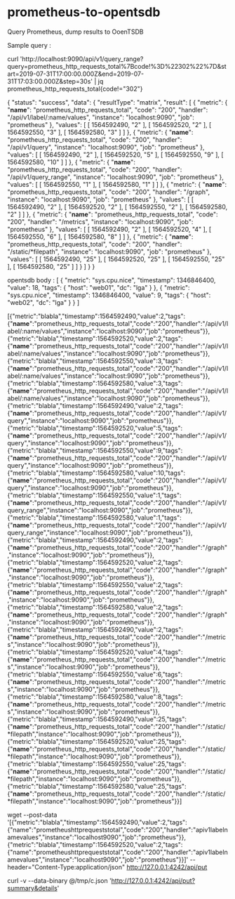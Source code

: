 # prometheus-to-opentsdb
Query Prometheus, dump results to OoenTSDB

Sample query :

curl 'http://localhost:9090/api/v1/query_range?query=prometheus_http_requests_total%7Bcode!%3D%22302%22%7D&start=2019-07-31T17:00:00.000Z&end=2019-07-31T17:03:00.000Z&step=30s' | jq
prometheus_http_requests_total{code!="302"}

{
  "status": "success",
  "data": {
    "resultType": "matrix",
    "result": [
      {
        "metric": {
          "__name__": "prometheus_http_requests_total",
          "code": "200",
          "handler": "/api/v1/label/:name/values",
          "instance": "localhost:9090",
          "job": "prometheus"
        },
        "values": [
          [
            1564592490,
            "2"
          ],
          [
            1564592520,
            "2"
          ],
          [
            1564592550,
            "3"
          ],
          [
            1564592580,
            "3"
          ]
        ]
      },
      {
        "metric": {
          "__name__": "prometheus_http_requests_total",
          "code": "200",
          "handler": "/api/v1/query",
          "instance": "localhost:9090",
          "job": "prometheus"
        },
        "values": [
          [
            1564592490,
            "2"
          ],
          [
            1564592520,
            "5"
          ],
          [
            1564592550,
            "9"
          ],
          [
            1564592580,
            "10"
          ]
        ]
      },
      {
        "metric": {
          "__name__": "prometheus_http_requests_total",
          "code": "200",
          "handler": "/api/v1/query_range",
          "instance": "localhost:9090",
          "job": "prometheus"
        },
        "values": [
          [
            1564592550,
            "1"
          ],
          [
            1564592580,
            "1"
          ]
        ]
      },
      {
        "metric": {
          "__name__": "prometheus_http_requests_total",
          "code": "200",
          "handler": "/graph",
          "instance": "localhost:9090",
          "job": "prometheus"
        },
        "values": [
          [
            1564592490,
            "2"
          ],
          [
            1564592520,
            "2"
          ],
          [
            1564592550,
            "2"
          ],
          [
            1564592580,
            "2"
          ]
        ]
      },
      {
        "metric": {
          "__name__": "prometheus_http_requests_total",
          "code": "200",
          "handler": "/metrics",
          "instance": "localhost:9090",
          "job": "prometheus"
        },
        "values": [
          [
            1564592490,
            "2"
          ],
          [
            1564592520,
            "4"
          ],
          [
            1564592550,
            "6"
          ],
          [
            1564592580,
            "8"
          ]
        ]
      },
      {
        "metric": {
          "__name__": "prometheus_http_requests_total",
          "code": "200",
          "handler": "/static/*filepath",
          "instance": "localhost:9090",
          "job": "prometheus"
        },
        "values": [
          [
            1564592490,
            "25"
          ],
          [
            1564592520,
            "25"
          ],
          [
            1564592550,
            "25"
          ],
          [
            1564592580,
            "25"
          ]
        ]
      }
    ]
  }
}

opentsdb body :
[
    {
        "metric": "sys.cpu.nice",
        "timestamp": 1346846400,
        "value": 18,
        "tags": {
           "host": "web01",
           "dc": "lga"
        }
    },
    {
        "metric": "sys.cpu.nice",
        "timestamp": 1346846400,
        "value": 9,
        "tags": {
           "host": "web02",
           "dc": "lga"
        }
    }
]

[{"metric":"blabla","timestamp":1564592490,"value":2,"tags":{"__name__":"prometheus_http_requests_total","code":"200","handler":"/api/v1/label/:name/values","instance":"localhost:9090","job":"prometheus"}},{"metric":"blabla","timestamp":1564592520,"value":2,"tags":{"__name__":"prometheus_http_requests_total","code":"200","handler":"/api/v1/label/:name/values","instance":"localhost:9090","job":"prometheus"}},{"metric":"blabla","timestamp":1564592550,"value":3,"tags":{"__name__":"prometheus_http_requests_total","code":"200","handler":"/api/v1/label/:name/values","instance":"localhost:9090","job":"prometheus"}},{"metric":"blabla","timestamp":1564592580,"value":3,"tags":{"__name__":"prometheus_http_requests_total","code":"200","handler":"/api/v1/label/:name/values","instance":"localhost:9090","job":"prometheus"}},{"metric":"blabla","timestamp":1564592490,"value":2,"tags":{"__name__":"prometheus_http_requests_total","code":"200","handler":"/api/v1/query","instance":"localhost:9090","job":"prometheus"}},{"metric":"blabla","timestamp":1564592520,"value":5,"tags":{"__name__":"prometheus_http_requests_total","code":"200","handler":"/api/v1/query","instance":"localhost:9090","job":"prometheus"}},{"metric":"blabla","timestamp":1564592550,"value":9,"tags":{"__name__":"prometheus_http_requests_total","code":"200","handler":"/api/v1/query","instance":"localhost:9090","job":"prometheus"}},{"metric":"blabla","timestamp":1564592580,"value":10,"tags":{"__name__":"prometheus_http_requests_total","code":"200","handler":"/api/v1/query","instance":"localhost:9090","job":"prometheus"}},{"metric":"blabla","timestamp":1564592550,"value":1,"tags":{"__name__":"prometheus_http_requests_total","code":"200","handler":"/api/v1/query_range","instance":"localhost:9090","job":"prometheus"}},{"metric":"blabla","timestamp":1564592580,"value":1,"tags":{"__name__":"prometheus_http_requests_total","code":"200","handler":"/api/v1/query_range","instance":"localhost:9090","job":"prometheus"}},{"metric":"blabla","timestamp":1564592490,"value":2,"tags":{"__name__":"prometheus_http_requests_total","code":"200","handler":"/graph","instance":"localhost:9090","job":"prometheus"}},{"metric":"blabla","timestamp":1564592520,"value":2,"tags":{"__name__":"prometheus_http_requests_total","code":"200","handler":"/graph","instance":"localhost:9090","job":"prometheus"}},{"metric":"blabla","timestamp":1564592550,"value":2,"tags":{"__name__":"prometheus_http_requests_total","code":"200","handler":"/graph","instance":"localhost:9090","job":"prometheus"}},{"metric":"blabla","timestamp":1564592580,"value":2,"tags":{"__name__":"prometheus_http_requests_total","code":"200","handler":"/graph","instance":"localhost:9090","job":"prometheus"}},{"metric":"blabla","timestamp":1564592490,"value":2,"tags":{"__name__":"prometheus_http_requests_total","code":"200","handler":"/metrics","instance":"localhost:9090","job":"prometheus"}},{"metric":"blabla","timestamp":1564592520,"value":4,"tags":{"__name__":"prometheus_http_requests_total","code":"200","handler":"/metrics","instance":"localhost:9090","job":"prometheus"}},{"metric":"blabla","timestamp":1564592550,"value":6,"tags":{"__name__":"prometheus_http_requests_total","code":"200","handler":"/metrics","instance":"localhost:9090","job":"prometheus"}},{"metric":"blabla","timestamp":1564592580,"value":8,"tags":{"__name__":"prometheus_http_requests_total","code":"200","handler":"/metrics","instance":"localhost:9090","job":"prometheus"}},{"metric":"blabla","timestamp":1564592490,"value":25,"tags":{"__name__":"prometheus_http_requests_total","code":"200","handler":"/static/*filepath","instance":"localhost:9090","job":"prometheus"}},{"metric":"blabla","timestamp":1564592520,"value":25,"tags":{"__name__":"prometheus_http_requests_total","code":"200","handler":"/static/*filepath","instance":"localhost:9090","job":"prometheus"}},{"metric":"blabla","timestamp":1564592550,"value":25,"tags":{"__name__":"prometheus_http_requests_total","code":"200","handler":"/static/*filepath","instance":"localhost:9090","job":"prometheus"}},{"metric":"blabla","timestamp":1564592580,"value":25,"tags":{"__name__":"prometheus_http_requests_total","code":"200","handler":"/static/*filepath","instance":"localhost:9090","job":"prometheus"}}]


wget --post-data '[{"metric":"blabla","timestamp":1564592490,"value":2,"tags":{"name":"prometheushttprequeststotal","code":"200","handler":"apiv1labelnamevalues","instance":"localhost9090","job":"prometheus"}},{"metric":"blabla","timestamp":1564592520,"value":2,"tags":{"name":"prometheushttprequeststotal","code":"200","handler":"apiv1labelnamevalues","instance":"localhost9090","job":"prometheus"}}]' --header="Content-Type:application/json" http://127.0.0.1:4242/api/put

curl -v --data-binary @/tmp/c.json 'http://127.0.0.1:4242/api/put?summary&details'
